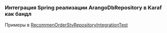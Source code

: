 ### Интеграция Spring реализации ArangoDbRepository в Karaf как бандл

Примеры в [RecommenOrderStvRepositoryIntegrationTest](src/test/java/ru/perm/v/arangodata/RecommenOrderStvRepositoryIntegrationTest.java)